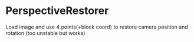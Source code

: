 # PerspectiveRestorer
 Load image and use 4 points(+block coord) to restore camera position and rotation
 (too unstable but works)
